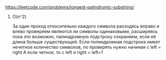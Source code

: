 https://leetcode.com/problems/longest-palindromic-substring/

1. O(n^2)

    За один проход относительно каждого символа расходясь вправо и влево проверяем являются ли символы одинаковыми,  расширяясь пока это возможно, палиндромную подстроку сохраняем, если её длина больше существующей.
    Если полиндромная подстрока имеет нечетное количество символов, по проверять нужно начиная с left = right
А если четное, то с left и right = left+1
